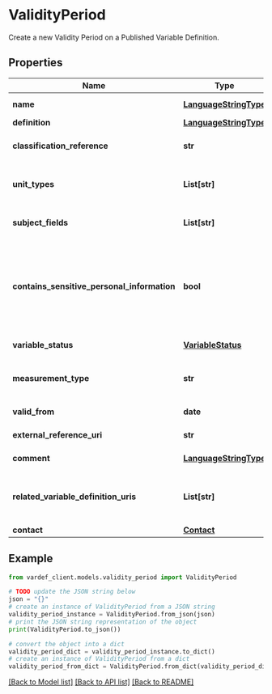 # ValidityPeriod

Create a new Validity Period on a Published Variable Definition.

## Properties

Name | Type | Description | Notes
------------ | ------------- | ------------- | -------------
**name** | [**LanguageStringType**](LanguageStringType.md) | Name of the variable. Must be unique for a given Unit Type and Owner combination. | [optional] 
**definition** | [**LanguageStringType**](LanguageStringType.md) | Definition of the variable. | 
**classification_reference** | **str** | ID of a classification or code list from Klass. The given classification defines all possible values for the defined variable. | [optional] 
**unit_types** | **List[str]** | A list of one or more unit types, e.g. person, vehicle, household. Must be defined as codes from https://www.ssb.no/klass/klassifikasjoner/702. | [optional] 
**subject_fields** | **List[str]** | A list of subject fields that the variable is used in. Must be defined as codes from https://www.ssb.no/klass/klassifikasjoner/618. | [optional] 
**contains_sensitive_personal_information** | **bool** | True if variable instances contain particularly sensitive information. Applies even if the information or identifiers are pseudonymized. Information within the following categories are regarded as particularly sensitive: Ethnicity, Political alignment, Religion, Philosophical beliefs, Union membership, Genetics, Biometrics, Health, Sexual relations, Sexual orientation | [optional] 
**variable_status** | [**VariableStatus**](VariableStatus.md) | Status of the life cycle of the variable | [optional] [readonly] 
**measurement_type** | **str** | Type of measurement for the variable, e.g. length, volume, currency. Must be defined as codes from https://www.ssb.no/klass/klassifikasjoner/303 | [optional] 
**valid_from** | **date** | The variable definition is valid from this date inclusive | 
**external_reference_uri** | **str** | A link (URI) to an external definition/documentation | [optional] 
**comment** | [**LanguageStringType**](LanguageStringType.md) | Optional comment to explain the definition or communicate potential changes. | [optional] 
**related_variable_definition_uris** | **List[str]** | Link(s) to related definitions of variables - a list of one or more definitions. For example for a variable after-tax income it could be relevant to link to definitions of income from work, property income etc. | [optional] 
**contact** | [**Contact**](Contact.md) | Contact details | [optional] 

## Example

```python
from vardef_client.models.validity_period import ValidityPeriod

# TODO update the JSON string below
json = "{}"
# create an instance of ValidityPeriod from a JSON string
validity_period_instance = ValidityPeriod.from_json(json)
# print the JSON string representation of the object
print(ValidityPeriod.to_json())

# convert the object into a dict
validity_period_dict = validity_period_instance.to_dict()
# create an instance of ValidityPeriod from a dict
validity_period_from_dict = ValidityPeriod.from_dict(validity_period_dict)
```
[[Back to Model list]](../README.md#documentation-for-models) [[Back to API list]](../README.md#documentation-for-api-endpoints) [[Back to README]](../README.md)



